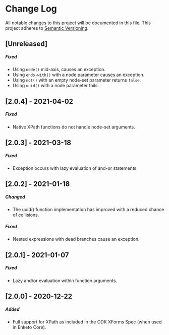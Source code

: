 Change Log
=========
All notable changes to this project will be documented in this file.
This project adheres to [Semantic Versioning](http://semver.org/).

[Unreleased]
------------------------
##### Fixed
- Using `node()` mid-axis, causes an exception.
- Using `ends-with()` with a node parameter causes an exception.
- Using `not()` with an empty node-set parameter returns `false`.
- Using `uuid()` with a node parameter fails.

[2.0.4] - 2021-04-02
------------------------
##### Fixed
- Native XPath functions do not handle node-set arguments.

[2.0.3] - 2021-03-18
------------------------
##### Fixed
- Exception occurs with lazy evaluation of and-or statements.

[2.0.2] - 2021-01-18
------------------------
##### Changed
- The uuid() function implementation has improved with a reduced chance of collisions.

##### Fixed
- Nested expressions with dead branches cause an exception.

[2.0.1] - 2021-01-07
------------------------
##### Fixed
- Lazy and/or evaluation within function arguments.

[2.0.0] - 2020-12-22
-----------------------
##### Added
- Full support for XPath as included in the ODK XForms Spec (when used in Enketo Core).